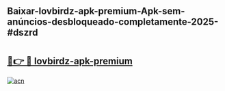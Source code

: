 ## Baixar-lovbirdz-apk-premium-Apk-sem-anúncios-desbloqueado-completamente-2025-#dszrd

# <h2><a href="https://ainizakaria.my?title=lovbirdz-apk-premium&ref=22M">🔗👉 🔴 lovbirdz-apk-premium</a></h2>

[![acn](https://github.com/user-attachments/assets/0f9c940e-d8b0-45ae-aac7-cd30a18b3e1c)](https://ainizakaria.my?title=lovbirdz-apk-premium&ref=22M)

